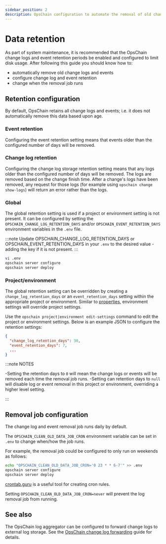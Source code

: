 ```yaml
---
sidebar_position: 2
description: OpsChain configuration to automate the removal of old change logs and events.
---
```


# Data retention

As part of system maintenance, it is recommended that the OpsChain change logs and event retention periods be enabled and configured to limit disk usage. After following this guide you should know how to:

- automatically remove old change logs and events
- configure change log and event retention
- change when the removal job runs

## Retention configuration

By default, OpsChain retains all change logs and events; i.e. it does not automatically remove this data based upon age.

### Event retention

Configuring the event retention setting means that events older than the configured number of days will be removed.

### Change log retention

Configuring the change log storage retention setting means that any logs older than the configured number of days will be removed. The logs are removed based on the change finish time. After a change's logs have been removed, any request for those logs (for example using `opschain change show-logs`) will return an error rather than the logs.

### Global

The global retention setting is used if a project or environment setting is not present. It can be configured by setting the `OPSCHAIN_CHANGE_LOG_RETENTION_DAYS` and/or `OPSCHAIN_EVENT_RETENTION_DAYS` environment variables in the `.env` file.

:::note
Update OPSCHAIN_CHANGE_LOG_RETENTION_DAYS or OPSCHAIN_EVENT_RETENTION_DAYS in your `.env` to the desired value - adding the key if it is not present.
:::

```bash
vi .env
opschain server configure
opschain server deploy
```

### Project/environment

The global retention setting can be overridden by creating a `change_log_retention_days` or an `event_retention_days` setting within the appropriate project or environment. Similar to [properties](/docs/reference/concepts/properties.md), environment settings will override project settings.

Use the `opschain project|environment edit-settings` command to edit the project or environment settings. Below is an example JSON to configure the retention settings:

```json
{
  "change_log_retention_days": 30,
  "event_retention_days": 7,
  ...
}
```

:::note NOTES

-Setting the retention days to `0` will mean the change logs or events will be removed each time the removal job runs.
-Setting can retention days to `null` will disable log or event removal in this project or environment, overriding a higher level setting.

:::

## Removal job configuration

The change log and event removal job runs daily by default.

The `OPSCHAIN_CLEAN_OLD_DATA_JOB_CRON` environment variable can be set in `.env` to change when/how the job runs.

For example, the removal job could be configured to only run on weekends as follows:

```bash
echo "OPSCHAIN_CLEAN_OLD_DATA_JOB_CRON='0 23 * * 6-7'" >> .env
opschain server configure
opschain server deploy
```

[crontab.guru](https://crontab.guru/) is a useful tool for creating cron rules.

Setting `OPSCHAIN_CLEAN_OLD_DATA_JOB_CRON=never` will prevent the log removal job from running.

## See also

The OpsChain log aggregator can be configured to forward change logs to external log storage. See the [OpsChain change log forwarding](/docs/operations/log-forwarding.md) guide for details.

